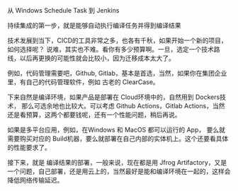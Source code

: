 


从 Windows Schedule Task 到 Jenkins

持续集成的第一步，就是能够自动执行编译任务并得到编译结果



技术发展到当下，CICD的工具非常之多，也各有千秋，如果开始一个新的项目，如何选择呢？ 说难，其实也不难。看你有多少预算啊。一旦，选定一个技术路线，以后再更换的可能性就会比较小，因为迁移成本太大了。


例如，代码管理需要吧，Github, Gitlab，基本是首选，当然，如果你在集团企业里，有自己的代码管理软件，例如 古老的 ClearCase。 


下来自然是编译环境，如果产品是部署在 Cloud环境中的，自然用到 Dockers技术， 那么可选余地也比较大。可以考虑 Github Actions，Gitlab Actions，当然还是看预算，这两个都要钱呢，还有一个性能问题，稍后再说。


如果是多平台应用，例如，在Windows 和 MacOS 都可以运行的 App， 要么就需要购买对应的 Build机器，要么就部署在自己内部的实体机上。这个还要看具体的性能要求了。


接下来，就是 编译结果的部署，一般来说，现在都是用 Jfrog Artifactory，又是一个问题，自己部署，还是用云上的，当然最好是能和编译环境在一起的，这样会降低网络传输延迟。




